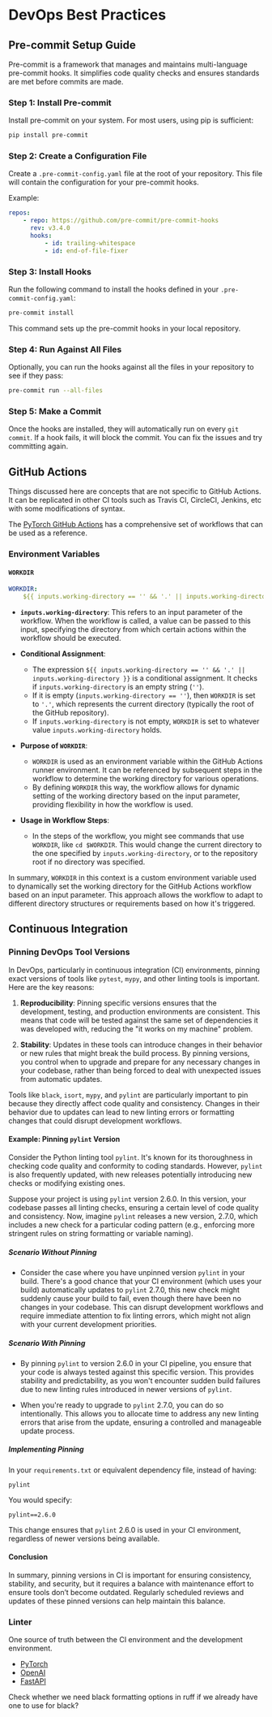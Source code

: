 # DevOps Best Practices

## Pre-commit Setup Guide

Pre-commit is a framework that manages and maintains multi-language pre-commit
hooks. It simplifies code quality checks and ensures standards are met before
commits are made.

### Step 1: Install Pre-commit

Install pre-commit on your system. For most users, using pip is sufficient:

```bash
pip install pre-commit
```

### Step 2: Create a Configuration File

Create a `.pre-commit-config.yaml` file at the root of your repository. This
file will contain the configuration for your pre-commit hooks.

Example:

```yaml
repos:
    - repo: https://github.com/pre-commit/pre-commit-hooks
      rev: v3.4.0
      hooks:
          - id: trailing-whitespace
          - id: end-of-file-fixer
```

### Step 3: Install Hooks

Run the following command to install the hooks defined in your
`.pre-commit-config.yaml`:

```bash
pre-commit install
```

This command sets up the pre-commit hooks in your local repository.

### Step 4: Run Against All Files

Optionally, you can run the hooks against all the files in your repository to
see if they pass:

```bash
pre-commit run --all-files
```

### Step 5: Make a Commit

Once the hooks are installed, they will automatically run on every `git commit`.
If a hook fails, it will block the commit. You can fix the issues and try
committing again.

## GitHub Actions

Things discussed here are concepts that are not specific to GitHub Actions. It
can be replicated in other CI tools such as Travis CI, CircleCI, Jenkins, etc
with some modifications of syntax.

The
[PyTorch GitHub Actions](https://github.com/pytorch/pytorch/blob/main/.github)
has a comprehensive set of workflows that can be used as a reference.

### Environment Variables

#### `WORKDIR`

```yaml
WORKDIR:
    ${{ inputs.working-directory == '' && '.' || inputs.working-directory }}
```

-   **`inputs.working-directory`**: This refers to an input parameter of the
    workflow. When the workflow is called, a value can be passed to this input,
    specifying the directory from which certain actions within the workflow
    should be executed.

-   **Conditional Assignment**:

    -   The expression
        `${{ inputs.working-directory == '' && '.' || inputs.working-directory }}`
        is a conditional assignment. It checks if `inputs.working-directory` is
        an empty string (`''`).
    -   If it is empty (`inputs.working-directory == ''`), then `WORKDIR` is set
        to `'.'`, which represents the current directory (typically the root of
        the GitHub repository).
    -   If `inputs.working-directory` is not empty, `WORKDIR` is set to whatever
        value `inputs.working-directory` holds.

-   **Purpose of `WORKDIR`**:

    -   `WORKDIR` is used as an environment variable within the GitHub Actions
        runner environment. It can be referenced by subsequent steps in the
        workflow to determine the working directory for various operations.
    -   By defining `WORKDIR` this way, the workflow allows for dynamic setting
        of the working directory based on the input parameter, providing
        flexibility in how the workflow is used.

-   **Usage in Workflow Steps**:
    -   In the steps of the workflow, you might see commands that use `WORKDIR`,
        like `cd $WORKDIR`. This would change the current directory to the one
        specified by `inputs.working-directory`, or to the repository root if no
        directory was specified.

In summary, `WORKDIR` in this context is a custom environment variable used to
dynamically set the working directory for the GitHub Actions workflow based on
an input parameter. This approach allows the workflow to adapt to different
directory structures or requirements based on how it's triggered.

## Continuous Integration

### Pinning DevOps Tool Versions

In DevOps, particularly in continuous integration (CI) environments, pinning
exact versions of tools like `pytest`, `mypy`, and other linting tools is
important. Here are the key reasons:

1. **Reproducibility**: Pinning specific versions ensures that the development,
   testing, and production environments are consistent. This means that code
   will be tested against the same set of dependencies it was developed with,
   reducing the "it works on my machine" problem.

2. **Stability**: Updates in these tools can introduce changes in their behavior
   or new rules that might break the build process. By pinning versions, you
   control when to upgrade and prepare for any necessary changes in your
   codebase, rather than being forced to deal with unexpected issues from
   automatic updates.

Tools like `black`, `isort`, `mypy`, and `pylint` are particularly important to
pin because they directly affect code quality and consistency. Changes in their
behavior due to updates can lead to new linting errors or formatting changes
that could disrupt development workflows.

#### Example: Pinning `pylint` Version

Consider the Python linting tool `pylint`. It's known for its thoroughness in
checking code quality and conformity to coding standards. However, `pylint` is
also frequently updated, with new releases potentially introducing new checks or
modifying existing ones.

Suppose your project is using `pylint` version 2.6.0. In this version, your
codebase passes all linting checks, ensuring a certain level of code quality and
consistency. Now, imagine `pylint` releases a new version, 2.7.0, which includes
a new check for a particular coding pattern (e.g., enforcing more stringent
rules on string formatting or variable naming).

##### Scenario Without Pinning

-   Consider the case where you have unpinned version `pylint` in your build.
    There's a good chance that your CI environment (which uses your build)
    automatically updates to `pylint` 2.7.0, this new check might suddenly cause
    your build to fail, even though there have been no changes in your codebase.
    This can disrupt development workflows and require immediate attention to
    fix linting errors, which might not align with your current development
    priorities.

##### Scenario With Pinning

-   By pinning `pylint` to version 2.6.0 in your CI pipeline, you ensure that
    your code is always tested against this specific version. This provides
    stability and predictability, as you won't encounter sudden build failures
    due to new linting rules introduced in newer versions of `pylint`.

-   When you're ready to upgrade to `pylint` 2.7.0, you can do so intentionally.
    This allows you to allocate time to address any new linting errors that
    arise from the update, ensuring a controlled and manageable update process.

##### Implementing Pinning

In your `requirements.txt` or equivalent dependency file, instead of having:

```plaintext
pylint
```

You would specify:

```plaintext
pylint==2.6.0
```

This change ensures that `pylint` 2.6.0 is used in your CI environment,
regardless of newer versions being available.

#### Conclusion

In summary, pinning versions in CI is important for ensuring consistency,
stability, and security, but it requires a balance with maintenance effort to
ensure tools don’t become outdated. Regularly scheduled reviews and updates of
these pinned versions can help maintain this balance.

### Linter

One source of truth between the CI environment and the development environment.

-   [PyTorch](https://github.com/pytorch/pytorch/blob/main/pyproject.toml)
-   [OpenAI](https://github.com/openai/openai-python/blob/main/pyproject.toml)
-   [FastAPI](https://github.com/tiangolo/fastapi/blob/master/pyproject.toml)

Check whether we need black formatting options in ruff if we already have one to
use for black?
